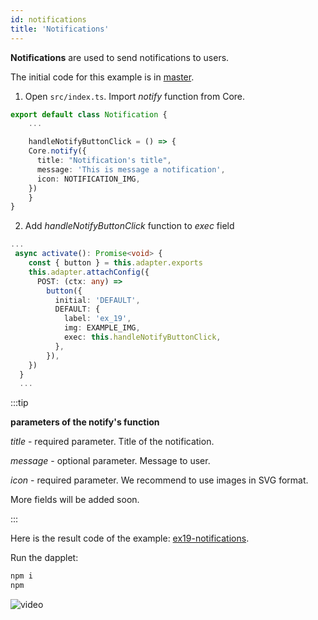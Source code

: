 ```yaml
---
id: notifications
title: 'Notifications'
---
```


**Notifications** are used to send notifications to users.

The initial code for this example is in [master](https://github.com/dapplets/dapplet-template/tree/master).

1. Open `src/index.ts`. Import _notify_ function from Core.

```ts
export default class Notification {
    ...

    handleNotifyButtonClick = () => {
    Core.notify({
      title: "Notification's title",
      message: 'This is message a notification',
      icon: NOTIFICATION_IMG,
    })
    }
}
```

2. Add _handleNotifyButtonClick_ function to _exec_ field

```ts
...
 async activate(): Promise<void> {
    const { button } = this.adapter.exports
    this.adapter.attachConfig({
      POST: (ctx: any) =>
        button({
          initial: 'DEFAULT',
          DEFAULT: {
            label: 'ex_19',
            img: EXAMPLE_IMG,
            exec: this.handleNotifyButtonClick,
          },
        }),
    })
  }
  ...

```

:::tip

**parameters of the notify's function**

_title_ - required parameter. Title of the notification.

_message_ - optional parameter. Message to user.

_icon_ - required parameter. We recommend to use images in SVG format.

More fields will be added soon.

:::

Here is the result code of the example: [ex19-notifications](https://github.com/dapplets/dapplet-template/tree/ex19-notifications).

Run the dapplet:

```bash
npm i
npm
```

![video](/video/ex_19.gif)
